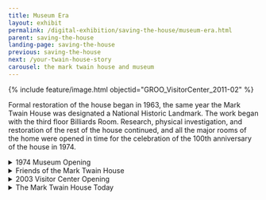```yaml
---
title: Museum Era
layout: exhibit
permalink: /digital-exhibition/saving-the-house/museum-era.html
parent: saving-the-house
landing-page: saving-the-house
previous: saving-the-house
next: /your-twain-house-story
carousel: the mark twain house and museum
---
```


{% include feature/image.html objectid="GROO_VisitorCenter_2011-02" %}

Formal restoration of the house began in 1963, the same year the Mark Twain House was designated a National Historic Landmark. The work began with the third floor Billiards Room. Research, physical investigation, and restoration of the rest of the house continued, and all the major rooms of the home were opened in time for the celebration of the 100th anniversary of the house in 1974.

<details close><summary>1974 Museum Opening</summary>
<span>
  {% include feature/image.html objectid="MTHM_MemorialVisitors-37b" %}
  <p>After 45 years of fundraising, 19 years of restoration, and 100 years after its initial construction, the Mark Twain Memorial opened its doors as a museum in September 1974. At that time you entered through the basement of the house where the gift shop and ticket desk were located. The kitchen wing was staff offices, and a number of the unrestored rooms were used as collections storage. In 1974, Wilson Faude was the curator of the museum and oversaw years of research, tedious re-stenciling, and the acquisition of objects and furniture belonging to the Clemens family. In an article about the opening celebrations, Faude is quoted as saying, “about 14 percent of the furnishings belonged to Twain and the family. The rest was donated by citizens after rigid documentation for historical validity.”</p>
</span></details>

<details close><summary>Friends of the Mark Twain House</summary>
<span>
    <p>Fran Gordon met with 32 women on September 25, 1967 to formally organize what is now the Friends of the Mark Twain House & Museum. The group evolved after the president of the Board of Trustees added women to its membership in 1954. They were responsible for caring for museum collections, library cataloging and research, and giving tours of the house.</p>
<p>The Friends began fundraising in 1954 when they assisted with the celebration of Twain’s birthday with the reading of his works by Governor Lodge. As their numbers grew, so did the events they developed and sponsored. The yearly financial contribution to the Mark Twain House began with a donation of $1,366 in 1970 after a fashion show. In 1975 member trips to locations Mark Twain wrote about became another source of revenue, and by 1976 the group’s contributions exceeded $19,000.</p>
<p>The annual Holiday House Tour began in 1979 and continues to be an annual fundraising event. Private homes, the Mark Twain House, and sometimes public buildings are included in the tour.</p>
<p>In 1995 Kay Hoffman and Marty Flanders organized an event that for many years functioned as a gala fundraiser for the Museum. It raised $40,000 that year. From 1999 through 2002 the Galas continued to raise over $100,000 annually for the operating expenses of the Mark Twain House.</p>
<p>When the Visitors and Education Center for the Mark Twain Housewas announced, the Friends contributed $30,000 to the capital campaign fund. It is astonishing to realize that since 1967 the Friends, in their fundraising efforts with the Holiday Galas and Holiday House Tours, have contributed more than $1,000,000 to the operating funds of The Mark Twain House. The Mark Twain House Friends group officially disbanded in 2022.</p>
</span></details>

<details close><summary>2003 Visitor Center Opening</summary>
<span>
{% include feature/image.html objectid="GROO_VisitorCenter_2011-01" %}
  <p>In 1999, the museum began a capital campaign to grow the campus. By the early-2000s the Mark Twain House’s staff, visitation, and collection had outgrown the two historic buildings (the house itself and the adjacent carriage house) and the organization had been renamed The Mark Twain House & Museum. </p>
  <p>Thus the institution hired architect Robert A.M. Sterns to design and build a museum center. The resulting 35,000-square-foot building was built into the hillside so it wouldn’t overshadow the historic structures, but would provide space for administrative use, retail, education, exhibitions, and collections storage. Then Executive Director John Boyer is quoted as saying “He [Twain] is constantly and continually percolating through popular culture. He’s out there. He is being read in the classrooms. He is still being converted into films and television projects and all of that kind of stuff. There are more and more kid’s versions of Twain’s stories. It’s remarkable; there really is a growth market for this legacy.”The new structure, strategically located and nestled in a hillside not to detract from the Mark Twain House, was designed by Robert A. M. Stern as the first LEED-certified “green” museum in the United States.</p>
<p>The following years included a significant interior restoration in 2004-2005, including the restoration of the Kitchen and Servants’ Wing.</p>
<p>The 2010 Centennial of Mark Twain’s death was an occasion for a revival of activities in the house and museum. During that summer, as average museum attendance declined in the region, attendance at the Mark Twain House & Museum reached record levels.</p>
</span></details>

<details close><summary>The Mark Twain House Today</summary>
<span>
 {% include feature/image.html objectid="GROO_MTH_Exterior_2023-01" %}
  <p>In 1999, the museum began a capital campaign to grow the campus. By the early-2000s the Mark Twain House’s staff, visitation, and collection had outgrown the two historic buildings (the house itself and the adjacent carriage house) and the organization had been renamed The Mark Twain House & Museum. </p>
  <p>Today The Mark Twain House & Museum celebrates the life and legacy of Samuel L. Clemens as one of our nation’s defining cultural figures. The Museum serves the public by preserving the historic Mark Twain House, and by offering numerous educational and cultural programs for students, teachers, and the public. The Museum's collection contains approximately 20,000 items, with our most important object being the historic home of author Mark Twain, which has been meticulously restored over a period of many years and is designated a National Historic Landmark.</p>
</span></details
